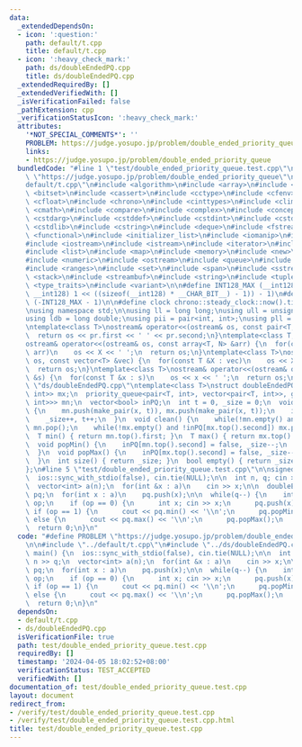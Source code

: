 ```yaml
---
data:
  _extendedDependsOn:
  - icon: ':question:'
    path: default/t.cpp
    title: default/t.cpp
  - icon: ':heavy_check_mark:'
    path: ds/doubleEndedPQ.cpp
    title: ds/doubleEndedPQ.cpp
  _extendedRequiredBy: []
  _extendedVerifiedWith: []
  _isVerificationFailed: false
  _pathExtension: cpp
  _verificationStatusIcon: ':heavy_check_mark:'
  attributes:
    '*NOT_SPECIAL_COMMENTS*': ''
    PROBLEM: https://judge.yosupo.jp/problem/double_ended_priority_queue
    links:
    - https://judge.yosupo.jp/problem/double_ended_priority_queue
  bundledCode: "#line 1 \"test/double_ended_priority_queue.test.cpp\"\n#define PROBLEM\
    \ \"https://judge.yosupo.jp/problem/double_ended_priority_queue\"\n\n#line 1 \"\
    default/t.cpp\"\n#include <algorithm>\n#include <array>\n#include <bit>\n#include\
    \ <bitset>\n#include <cassert>\n#include <cctype>\n#include <cfenv>\n#include\
    \ <cfloat>\n#include <chrono>\n#include <cinttypes>\n#include <climits>\n#include\
    \ <cmath>\n#include <compare>\n#include <complex>\n#include <concepts>\n#include\
    \ <cstdarg>\n#include <cstddef>\n#include <cstdint>\n#include <cstdio>\n#include\
    \ <cstdlib>\n#include <cstring>\n#include <deque>\n#include <fstream>\n#include\
    \ <functional>\n#include <initializer_list>\n#include <iomanip>\n#include <ios>\n\
    #include <iostream>\n#include <istream>\n#include <iterator>\n#include <limits>\n\
    #include <list>\n#include <map>\n#include <memory>\n#include <new>\n#include <numbers>\n\
    #include <numeric>\n#include <ostream>\n#include <queue>\n#include <random>\n\
    #include <ranges>\n#include <set>\n#include <span>\n#include <sstream>\n#include\
    \ <stack>\n#include <streambuf>\n#include <string>\n#include <tuple>\n#include\
    \ <type_traits>\n#include <variant>\n\n#define INT128_MAX (__int128)(((unsigned\
    \ __int128) 1 << ((sizeof(__int128) * __CHAR_BIT__) - 1)) - 1)\n#define INT128_MIN\
    \ (-INT128_MAX - 1)\n\n#define clock chrono::steady_clock::now().time_since_epoch().count()\n\
    \nusing namespace std;\n\nusing ll = long long;\nusing ull = unsigned long long;\n\
    using ldb = long double;\nusing pii = pair<int, int>;\nusing pll = pair<ll, ll>;\n\
    \ntemplate<class T>\nostream& operator<<(ostream& os, const pair<T, T> pr) {\n\
    \  return os << pr.first << ' ' << pr.second;\n}\ntemplate<class T, size_t N>\n\
    ostream& operator<<(ostream& os, const array<T, N> &arr) {\n  for(const T &X :\
    \ arr)\n    os << X << ' ';\n  return os;\n}\ntemplate<class T>\nostream& operator<<(ostream&\
    \ os, const vector<T> &vec) {\n  for(const T &X : vec)\n    os << X << ' ';\n\
    \  return os;\n}\ntemplate<class T>\nostream& operator<<(ostream& os, const set<T>\
    \ &s) {\n  for(const T &x : s)\n    os << x << ' ';\n  return os;\n}\n#line 1\
    \ \"ds/doubleEndedPQ.cpp\"\ntemplate<class T>\nstruct doubleEndedPQ {\n  priority_queue<pair<T,\
    \ int>> mx;\n  priority_queue<pair<T, int>, vector<pair<T, int>>, greater<pair<T,\
    \ int>>> mn;\n  vector<bool> inPQ;\n  int t = 0, _size = 0;\n  void push(T x)\
    \ {\n    mn.push(make_pair(x, t)), mx.push(make_pair(x, t));\n    inPQ.emplace_back(true);\n\
    \    _size++, t++;\n  }\n  void clean() {\n    while(!mn.empty() and !inPQ[mn.top().second])\
    \ mn.pop();\n    while(!mx.empty() and !inPQ[mx.top().second]) mx.pop();\n  }\n\
    \  T min() { return mn.top().first; }\n  T max() { return mx.top().first; }\n\
    \  void popMin() {\n    inPQ[mn.top().second] = false, _size--;\n    clean();\n\
    \  }\n  void popMax() {\n    inPQ[mx.top().second] = false, _size--;\n    clean();\n\
    \  }\n  int size() { return _size; }\n  bool empty() { return _size == 0; }\n\
    };\n#line 5 \"test/double_ended_priority_queue.test.cpp\"\n\nsigned main() {\n\
    \  ios::sync_with_stdio(false), cin.tie(NULL);\n\n  int n, q; cin >> n >> q;\n\
    \  vector<int> a(n);\n  for(int &x : a)\n    cin >> x;\n\n  doubleEndedPQ<int>\
    \ pq;\n  for(int x : a)\n    pq.push(x);\n\n  while(q--) {\n    int op; cin >>\
    \ op;\n    if (op == 0) {\n      int x; cin >> x;\n      pq.push(x);\n    } else\
    \ if (op == 1) {\n      cout << pq.min() << '\\n';\n      pq.popMin();\n    }\
    \ else {\n      cout << pq.max() << '\\n';\n      pq.popMax();\n    }\n  }\n\n\
    \  return 0;\n}\n"
  code: "#define PROBLEM \"https://judge.yosupo.jp/problem/double_ended_priority_queue\"\
    \n\n#include \"../default/t.cpp\"\n#include \"../ds/doubleEndedPQ.cpp\"\n\nsigned\
    \ main() {\n  ios::sync_with_stdio(false), cin.tie(NULL);\n\n  int n, q; cin >>\
    \ n >> q;\n  vector<int> a(n);\n  for(int &x : a)\n    cin >> x;\n\n  doubleEndedPQ<int>\
    \ pq;\n  for(int x : a)\n    pq.push(x);\n\n  while(q--) {\n    int op; cin >>\
    \ op;\n    if (op == 0) {\n      int x; cin >> x;\n      pq.push(x);\n    } else\
    \ if (op == 1) {\n      cout << pq.min() << '\\n';\n      pq.popMin();\n    }\
    \ else {\n      cout << pq.max() << '\\n';\n      pq.popMax();\n    }\n  }\n\n\
    \  return 0;\n}\n"
  dependsOn:
  - default/t.cpp
  - ds/doubleEndedPQ.cpp
  isVerificationFile: true
  path: test/double_ended_priority_queue.test.cpp
  requiredBy: []
  timestamp: '2024-04-05 18:02:52+08:00'
  verificationStatus: TEST_ACCEPTED
  verifiedWith: []
documentation_of: test/double_ended_priority_queue.test.cpp
layout: document
redirect_from:
- /verify/test/double_ended_priority_queue.test.cpp
- /verify/test/double_ended_priority_queue.test.cpp.html
title: test/double_ended_priority_queue.test.cpp
---
```

